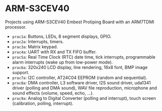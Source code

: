 # ARM-S3CEV40

Projects using ARM-S3CEV40 Embest Protiping Board with an ARM7TDMI processor.

- `prac1a`: Buttons, LEDs, 8 segment displays, GPIO.
- `prac2a`: Interrupts, timers.
- `prac3a`: Matrix keypad.
- `prac4a`: UART with RX and TX FIFO buffer.
- `prac5a`: Real Time Clock (RTC) date time, tick interrupts, programmable alarm interrupts (wake up from low-power mode).
- `prac6a`: 320x240 LCD display, line rendering, 16x8 font, BMP image support. 
- `prac7a`: I2C controller, AT24C04 EEPROM (random and sequential).
- `prac8a`: DMA controller, L3 software driver, I2S sound driver, uda1341 driver (polling and DMA sound), WAV file reproduction, microphone and sound effects (volume, speed, echo, ...).
- `prac9a`: Analog to Digital Converter (polling and interrupt), touch screen (calibration, polling, interrupt).